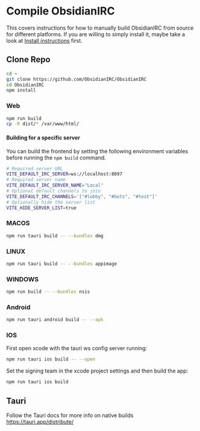 # Compile ObsidianIRC
This covers instructions for how to manually build ObsidianIRC from source for different platforms. If you are willing
to simply install it, maybe take a look at [Install instructions](INSTALL.md) first.

## Clone Repo
```sh
cd ~
git clone https://github.com/ObsidianIRC/ObsidianIRC
cd ObsidianIRC
npm install
```

### Web
```sh
npm run build
cp -R dist/* /var/www/html/
```

#### Building for a specific server
You can build the frontend by setting the following environment variables before running the `npm build` command.
```sh
# Required server URL
VITE_DEFAULT_IRC_SERVER=ws://localhost:8097
# Required server name
VITE_DEFAULT_IRC_SERVER_NAME="Local"
# Optional default channels to join
VITE_DEFAULT_IRC_CHANNELS='["#lobby", "#bots", "#test"]'
# Optionally hide the server list
VITE_HIDE_SERVER_LIST=true
```

### MACOS
```sh
npm run tauri build -- --bundles dmg
```

### LINUX
```sh
npm run tauri build -- --bundles appimage
```

### WINDOWS
```sh
npm run build -- --bundles nsis
```

### Android
```sh
npm run tauri android build -- --apk
```

### IOS
First open xcode with the tauri ws config server running:
```sh
npm run tauri ios build -- --open
```

Set the signing team in the xcode project settings and then build the app:
```sh
npm run tauri ios build
```

## Tauri
Follow the Tauri docs for more info on native builds https://tauri.app/distribute/

